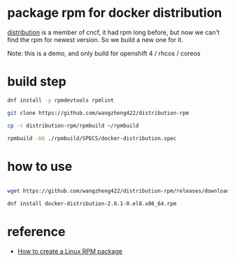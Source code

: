 # package rpm for docker distribution

[distribution](https://github.com/distribution/distribution) is a member of cncf, it had rpm long before, but now we can't find the rpm for newest version. So we build a new one for it.

Note: this is a demo, and only build for openshift 4 / rhcos / coreos

# build step

```bash
dnf install -y rpmdevtools rpmlint

git clone https://github.com/wangzheng422/distribution-rpm

cp -r distribution-rpm/rpmbuild ~/rpmbuild

rpmbuild -bb ./rpmbuild/SPECS/docker-distribution.spec

```

# how to use

```bash

wget https://github.com/wangzheng422/distribution-rpm/releases/download/v2.8.1-0/docker-distribution-2.8.1-0.el8.x86_64.rpm

dnf install docker-distribution-2.8.1-0.el8.x86_64.rpm

```

# reference

- [How to create a Linux RPM package](https://www.redhat.com/sysadmin/create-rpm-package)
